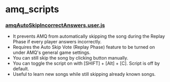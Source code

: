 # amq_scripts

### [amqAutoSkipIncorrectAnswers.user.js](https://github.com/Onetel2/amq_scripts/blob/main/amqNoAutoSkipIncorrectAnswers)
- It prevents AMQ from automatically skipping the song during the Replay Phase if every player answers incorrectly.
- Requires the Auto Skip Vote (Replay Phase) feature to be turned on under AMQ's general game settings.
- You can still skip the song by clicking button manually.
- You can toggle the script on with [SHIFT] + [Alt] + [C]. Script is off by default.
- Useful to learn new songs while still skipping already known songs.
